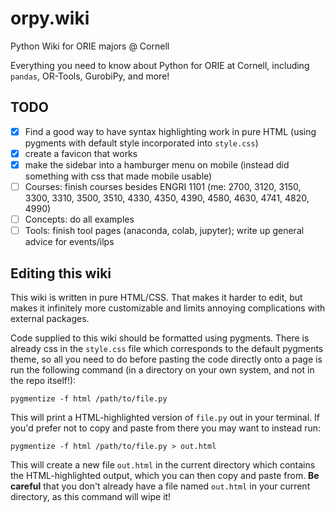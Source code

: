 # orpy.wiki
Python Wiki for ORIE majors @ Cornell

Everything you need to know about Python for ORIE at Cornell, including `pandas`, OR-Tools, GurobiPy, and more!

## TODO

 - [x] Find a good way to have syntax highlighting work in pure HTML (using pygments with default style incorporated into `style.css`)
 - [x] create a favicon that works
 - [x] make the sidebar into a hamburger menu on mobile (instead did something with css that made mobile usable)
 - [ ] Courses: finish courses besides ENGRI 1101 (me: 2700, 3120, 3150, 3300, 3310, 3500, 3510, 4330, 4350, 4390, 4580, 4630, 4741, 4820, 4990)
 - [ ] Concepts: do all examples
 - [ ] Tools: finish tool pages (anaconda, colab, jupyter); write up general advice for events/ilps

## Editing this wiki

This wiki is written in pure HTML/CSS. That makes it harder to edit, but makes it infinitely more customizable and limits annoying complications with external packages.

Code supplied to this wiki should be formatted using pygments. There is already css in the `style.css` file which corresponds to the default pygments theme, so all you need to do before pasting the code directly onto a page is run the following command (in a directory on your own system, and not in the repo itself!):

```
pygmentize -f html /path/to/file.py
```

This will print a HTML-highlighted version of `file.py` out in your terminal. If you'd prefer not to copy and paste from there you may want to instead run:

```
pygmentize -f html /path/to/file.py > out.html
```

This will create a new file `out.html` in the current directory which contains the HTML-highlighted output, which you can then copy and paste from. **Be careful** that you don't already have a file named `out.html` in your current directory, as this command will wipe it!


